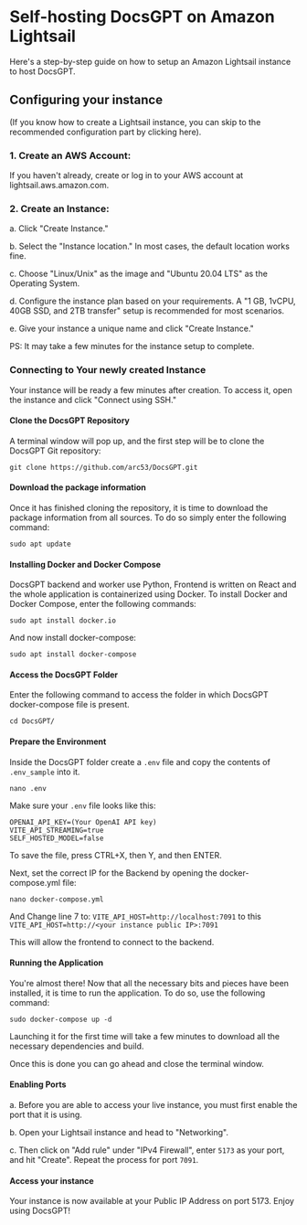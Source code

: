 # Self-hosting DocsGPT on Amazon Lightsail

Here's a step-by-step guide on how to setup an Amazon Lightsail instance to host DocsGPT.

## Configuring your instance

(If you know how to create a Lightsail instance, you can skip to the recommended configuration part by clicking here).

### 1. Create an AWS Account: 
If you haven't already, create or log in to your AWS account at lightsail.aws.amazon.com.

### 2. Create an Instance: 

a. Click "Create Instance."

b. Select the "Instance location." In most cases, the default location works fine.

c. Choose "Linux/Unix" as the image and "Ubuntu 20.04 LTS" as the Operating System.

d. Configure the instance plan based on your requirements. A "1 GB, 1vCPU, 40GB SSD, and 2TB transfer" setup is recommended for most scenarios.

e. Give your instance a unique name and click "Create Instance."

PS: It may take a few minutes for the instance setup to complete.

### Connecting to Your newly created Instance

Your instance will be ready a few minutes after creation. To access it, open the instance and click "Connect using SSH."

#### Clone the DocsGPT Repository

A terminal window will pop up, and the first step will be to clone the DocsGPT Git repository:

`git clone https://github.com/arc53/DocsGPT.git`

#### Download the package information

Once it has finished cloning the repository, it is time to download the package information from all sources. To do so simply enter the following command:

`sudo apt update`

#### Installing Docker and Docker Compose

DocsGPT backend and worker use Python, Frontend is written on React and the whole application is containerized using Docker. To install Docker and Docker Compose, enter the following commands:

`sudo apt install docker.io`

And now install docker-compose:

`sudo apt install docker-compose`

#### Access the DocsGPT Folder

Enter the following command to access the folder in which DocsGPT docker-compose file is present.

`cd DocsGPT/`

#### Prepare the Environment

Inside the DocsGPT folder create a `.env` file and copy the contents of `.env_sample` into it.

`nano .env`

Make sure your `.env` file looks like this:

```
OPENAI_API_KEY=(Your OpenAI API key)
VITE_API_STREAMING=true
SELF_HOSTED_MODEL=false
```

To save the file, press CTRL+X, then Y, and then ENTER.

Next, set the correct IP for the Backend by opening the docker-compose.yml file:

`nano docker-compose.yml`

And Change line 7 to: `VITE_API_HOST=http://localhost:7091`
to this `VITE_API_HOST=http://<your instance public IP>:7091`

This will allow the frontend to connect to the backend.

#### Running the Application

You're almost there! Now that all the necessary bits and pieces have been installed, it is time to run the application. To do so, use the following command:

`sudo docker-compose up -d`

Launching it for the first time will take a few minutes to download all the necessary dependencies and build.

Once this is done you can go ahead and close the terminal window.

#### Enabling Ports 

a. Before you are able to access your live instance, you must first enable the port that it is using.

b. Open your Lightsail instance and head to "Networking".

c. Then click on "Add rule" under "IPv4 Firewall", enter `5173` as your port, and hit "Create". 
Repeat the process for port `7091`.

#### Access your instance

Your instance is now available at your Public IP Address on port 5173. Enjoy using DocsGPT!
